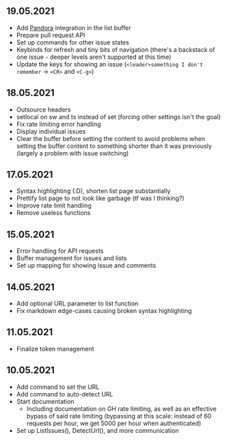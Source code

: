 ## 19.05.2021
* Add [Pandora](https://github.com/lunarwatcher/pandora) integration in the list buffer
* Prepare pull request API
* Set up commands for other issue states
* Keybinds for refresh and tiny bits of navigation (there's a backstack of one issue - deeper levels aren't supported at this time)
* Update the keys for showing an issue (`<leader>something I don't remember` -> `<CR>` and `<C-g>`)

## 18.05.2021
* Outsource headers
* setlocal on sw and ts instead of set (forcing other settings isn't the goal)
* Fix rate limiting error handling
* Display individual issues
* Clear the buffer before setting the content to avoid problems when setting the buffer content to something shorter than it was previously (largely a problem with issue switching)

## 17.05.2021
* Syntax highlighting (:D), shorten list page substantially
* Prettify list page to not look like garbage (tf was I thinking?)
* Improve rate limit handling
* Remove useless functions

## 15.05.2021
* Error handling for API requests
* Buffer management for issues and lists
* Set up mapping for showing issue and comments

## 14.05.2021
* Add optional URL parameter to list function
* Fix markdown edge-cases causing broken syntax highlighting

## 11.05.2021
* Finalize token management

## 10.05.2021
* Add command to set the URL
* Add command to auto-detect URL
* Start documentation
    * Including documentation on GH rate limiting, as well as an effective bypass of said rate limiting (bypassing at this scale: instead of 60 requests per hour, we get 5000 per hour when authenticated)
* Set up ListIssues(), DetectUrl(), and more communication
